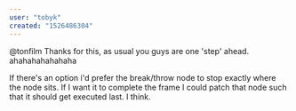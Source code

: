 ```yaml
---
user: "tobyk"
created: "1526486304"
---
```


@tonfilm
Thanks for this, as usual you guys are one 'step' ahead. ahahahahahahaha

If there's an option i'd prefer the break/throw node to stop exactly where the node sits. If I want it to complete the frame I could patch that node such that it should get executed last. I think.





